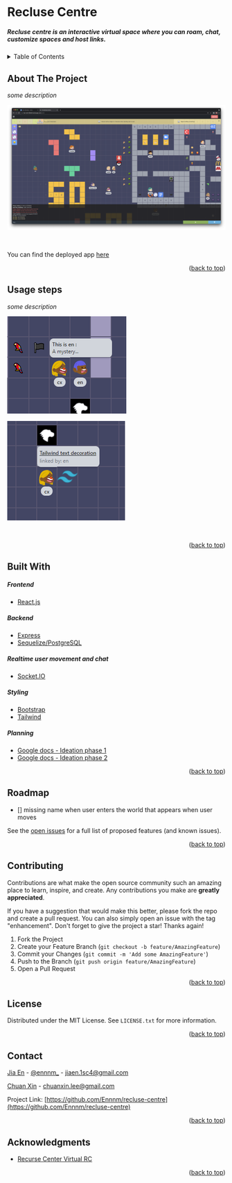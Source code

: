 <div id="top"></div>



# Recluse Centre

##### Recluse centre is an interactive virtual space where you can roam, chat, customize spaces and host links. 

<!-- TABLE OF CONTENTS -->

<details>
  <summary>Table of Contents</summary>
  <ol>
    <li>
      <a href="#about-the-project">About The Project</a>
      <ul>
        <li><a href="#built-with">Built With</a></li>
      </ul>
    </li>
    <li>
      <a href="#getting-started">Getting Started</a>
      <ul>
        <li><a href="#prerequisites">Prerequisites</a></li>
        <li><a href="#installation">Installation</a></li>
      </ul>
    </li>
    <li><a href="#usage">Usage</a></li>
    <li><a href="#roadmap">Roadmap</a></li>
    <li><a href="#contributing">Contributing</a></li>
    <li><a href="#license">License</a></li>
    <li><a href="#contact">Contact</a></li>
    <li><a href="#acknowledgments">Acknowledgments</a></li>
  </ol>
</details>


<!-- ABOUT THE PROJECT -->

## About The Project

_some description_

![screenshot of 2D grid world](/images/kai-ss.png)



​	





You can find the deployed app [here](https://fast-reef-85640.herokuapp.com/)

<p align="right">(<a href="#top">back to top</a>)</p>

## Usage steps

_some description_

![query other user](/images/query-user.png)

![query link](/images/query-link.png)

​	







<p align="right">(<a href="#top">back to top</a>)</p>



## Built With

##### Frontend

- [React.js](https://reactjs.org/)

##### Backend

- [Express](https://expressjs.com/)
- [Sequelize/PostgreSQL](https://sequelize.org/v7/)

##### Realtime user movement and chat

- [Socket.IO](https://socket.io/)

##### Styling

- [Bootstrap](https://getbootstrap.com/docs/5.1/getting-started/introduction/)
- [Tailwind](https://tailwindcss.com/)

##### Planning 

- [Google docs - Ideation phase 1](https://docs.google.com/document/d/1ggej_FtYsL5dBJW8s3Qk8hh0hhrvsOpd3jtBLpsdVX0/edit#heading=h.jbzkpjk7nxct)
- [Google docs - Ideation phase 2](https://docs.google.com/document/d/1fQhvfqzocZeyBxOy1r0T87QU6TS7LFvhEnjATlzulaQ/edit#)

<p align="right">(<a href="#top">back to top</a>)</p>



<!-- ROADMAP -->

## Roadmap

- [] missing name when user enters the world that appears when user moves

See the [open issues](https://github.com/Ennnm/repo_name/issues) for a full list of proposed features (and known issues).

<p align="right">(<a href="#top">back to top</a>)</p>



<!-- CONTRIBUTING -->

## Contributing

Contributions are what make the open source community such an amazing place to learn, inspire, and create. Any contributions you make are **greatly appreciated**.

If you have a suggestion that would make this better, please fork the repo and create a pull request. You can also simply open an issue with the tag "enhancement".
Don't forget to give the project a star! Thanks again!

1. Fork the Project
2. Create your Feature Branch (`git checkout -b feature/AmazingFeature`)
3. Commit your Changes (`git commit -m 'Add some AmazingFeature'`)
4. Push to the Branch (`git push origin feature/AmazingFeature`)
5. Open a Pull Request

<p align="right">(<a href="#top">back to top</a>)</p>



<!-- LICENSE -->

## License

Distributed under the MIT License. See `LICENSE.txt` for more information.

<p align="right">(<a href="#top">back to top</a>)</p>



<!-- CONTACT -->

## Contact

[Jia En](https://github.com/Ennnm) - [@ennnm_](https://twitter.com/ennnm_) - jiaen.1sc4@gmail.com

[Chuan Xin](https://github.com/leechuanxin) - chuanxin.lee@gmail.com

Project Link: [https://github.com/Ennnm/recluse-centre](https://github.com/Ennnm/recluse-centre)

<p align="right">(<a href="#top">back to top</a>)</p>



<!-- ACKNOWLEDGMENTS -->

## Acknowledgments

* [Recurse Center Virtual RC](https://www.recurse.com/virtual-rc)

<p align="right">(<a href="#top">back to top</a>)</p>



<!-- MARKDOWN LINKS & IMAGES -->
<!-- https://www.markdownguide.org/basic-syntax/#reference-style-links -->

[contributors-shield]: https://img.shields.io/github/contributors/github_username/repo_name.svg?style=for-the-badge
[contributors-url]: https://github.com/github_username/repo_name/graphs/contributors
[forks-shield]: https://img.shields.io/github/forks/github_username/repo_name.svg?style=for-the-badge
[forks-url]: https://github.com/github_username/repo_name/network/members
[stars-shield]: https://img.shields.io/github/stars/github_username/repo_name.svg?style=for-the-badge
[stars-url]: https://github.com/github_username/repo_name/stargazers
[issues-shield]: https://img.shields.io/github/issues/github_username/repo_name.svg?style=for-the-badge
[issues-url]: https://github.com/github_username/repo_name/issues
[license-shield]: https://img.shields.io/github/license/github_username/repo_name.svg?style=for-the-badge
[license-url]: https://github.com/github_username/repo_name/blob/master/LICENSE.txt
[linkedin-shield]: https://img.shields.io/badge/-LinkedIn-black.svg?style=for-the-badge&logo=linkedin&colorB=555
[linkedin-url]: https://linkedin.com/in/linkedin_username
[product-screenshot]: images/screenshot.png
